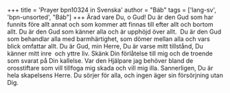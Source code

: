+++
title = 'Prayer bpn10324 in Svenska'
author = "Báb"
tags = ['lang-sv', 'bpn-unsorted', "Báb"]
+++
Ärad vare Du, o Gud! Du är den Gud som har funnits före allt annat och som kommer att finnas till efter allt och bortom allt. Du är den Gud som känner alla och är upphöjd över allt.  Du är den Gud som behandlar alla med barmhärtighet, som dömer mellan alla och vars blick omfattar allt. Du är Gud, min Herre, Du är varse mitt tillstånd, Du känner mitt inre  och yttre liv.
Skänk Din förlåtelse till mig och de troende som svarat på Din kallelse. Var den Hjälpare jag behöver bland de orosstiftare som vill tillfoga mig skada och vill mig illa. Sannerligen, Du är hela skapelsens Herre. Du sörjer för alla, och ingen äger sin försörjning utan Dig.
